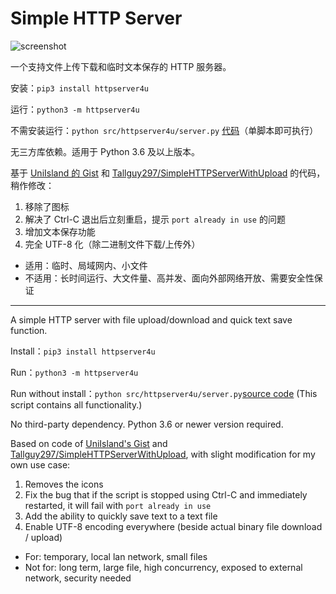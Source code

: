 # Simple HTTP Server

![screenshot](screenshot.png)

一个支持文件上传下载和临时文本保存的 HTTP 服务器。

安装：`pip3 install httpserver4u`

运行：`python3 -m httpserver4u`

不需安装运行：`python src/httpserver4u/server.py` [代码](https://github.com/jerrylususu/simple_http_server_py/blob/main/src/httpserver4u/server.py)（单脚本即可执行）

无三方库依赖。适用于 Python 3.6 及以上版本。

基于 [UniIsland 的 Gist](https://gist.github.com/UniIsland/3346170) 和 [Tallguy297/SimpleHTTPServerWithUpload](https://github.com/Tallguy297/SimpleHTTPServerWithUpload) 的代码，稍作修改：
1. 移除了图标
2. 解决了 Ctrl-C 退出后立刻重启，提示 `port already in use` 的问题
3. 增加文本保存功能
4. 完全 UTF-8 化（除二进制文件下载/上传外）

- 适用：临时、局域网内、小文件
- 不适用：长时间运行、大文件量、高并发、面向外部网络开放、需要安全性保证
---

A simple HTTP server with file upload/download and quick text save function.

Install：`pip3 install httpserver4u`

Run：`python3 -m httpserver4u`

Run without install：`python src/httpserver4u/server.py`[source code](https://github.com/jerrylususu/simple_http_server_py/blob/main/src/httpserver4u/server.py) (This script contains all functionality.)

No third-party dependency. Python 3.6 or newer version required.

Based on code of [UniIsland's Gist](https://gist.github.com/UniIsland/3346170) and [Tallguy297/SimpleHTTPServerWithUpload](https://github.com/Tallguy297/SimpleHTTPServerWithUpload), with slight modification for my own use case:
1. Removes the icons
2. Fix the bug that if the script is stopped using Ctrl-C and immediately restarted, it will fail with `port already in use`
3. Add the ability to quickly save text to a text file
4. Enable UTF-8 encoding everywhere (beside actual binary file download / upload)

- For: temporary, local lan network, small files
- Not for: long term, large file, high concurrency, exposed to external network, security needed